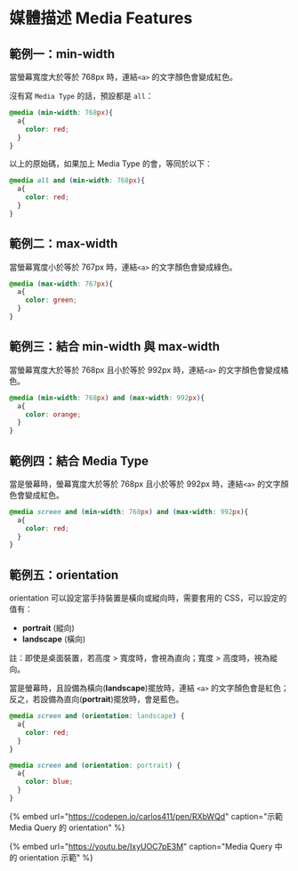 # 媒體描述 Media Features

## 範例一：min-width

當螢幕寬度大於等於 768px 時，連結`<a>` 的文字顏色會變成紅色。

沒有寫 `Media Type` 的話，預設都是 `all`：

```css
@media (min-width: 768px){
  a{
    color: red;
  }
}
```

以上的原始碼，如果加上 Media Type 的會，等同於以下：

```css
@media all and (min-width: 768px){
  a{
    color: red;
  }
}
```

## 範例二：max-width

當螢幕寬度小於等於 767px 時，連結`<a>` 的文字顏色會變成綠色。

```css
@media (max-width: 767px){
  a{
    color: green;
  }
}
```

## 範例三：結合 min-width 與 max-width

當螢幕寬度大於等於 768px 且小於等於 992px 時，連結`<a>` 的文字顏色會變成橘色。

```css
@media (min-width: 768px) and (max-width: 992px){
  a{
    color: orange;
  }
}
```

## 範例四：結合 Media Type

當是螢幕時，螢幕寬度大於等於 768px 且小於等於 992px 時，連結`<a>` 的文字顏色會變成紅色。

```css
@media screen and (min-width: 768px) and (max-width: 992px){
  a{
    color: red;
  }
}
```

## 範例五：orientation

orientation 可以設定當手持裝置是橫向或縱向時，需要套用的 CSS，可以設定的值有：

* **portrait** \(縱向\)
* **landscape** \(橫向\)

註：即使是桌面裝置，若高度 &gt; 寬度時，會視為直向；寬度 &gt; 高度時，視為縱向。

當是螢幕時，且設備為橫向\(**landscape**\)擺放時，連結 `<a>` 的文字顏色會是紅色；反之，若設備為直向\(**portrait**\)擺放時，會是藍色。

```css
@media screen and (orientation: landscape) {
  a{
    color: red;
  }
}

@media screen and (orientation: portrait) {
  a{
    color: blue;
  }
}
```

{% embed url="https://codepen.io/carlos411/pen/RXbWQd" caption="示範 Media Query 的 orientation" %}

{% embed url="https://youtu.be/IxyUOC7pE3M" caption="Media Query 中的 orientation 示範" %}



